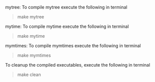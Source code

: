 mytree: To compile mytree execute the following in terminal
>make mytree

mytime: To compile mytime execute the following in terminal
>make mytime

mymtimes: To compile mymtimes execute the following in terminal
>make mymtimes

To cleanup the compiled executables, execute the following in terminal
> make clean
